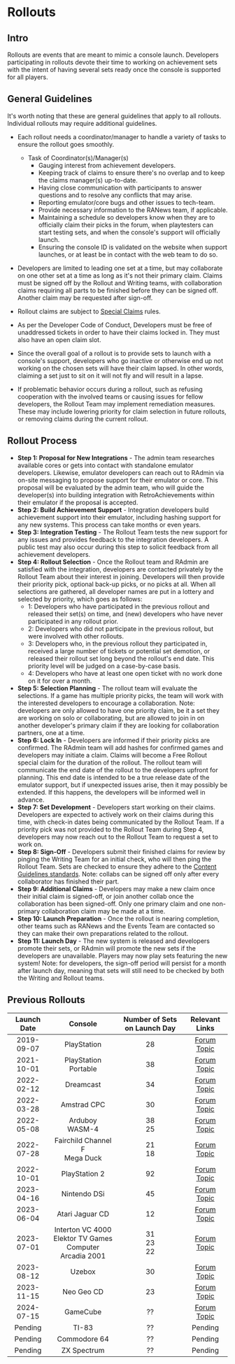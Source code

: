 # Rollouts

## Intro

Rollouts are events that are meant to mimic a console launch. Developers participating in rollouts devote their time to working on achievement sets with the intent of having several sets ready once the console is supported for all players.

## General Guidelines

It's worth noting that these are general guidelines that apply to all rollouts. Individual rollouts may require additional guidelines.

- Each rollout needs a coordinator/manager to handle a variety of tasks to ensure the rollout goes smoothly.

  - Task of Coordinator(s)/Manager(s)
    - Gauging interest from achievement developers.
    - Keeping track of claims to ensure there's no overlap and to keep the claims manager(s) up-to-date.
    - Having close communication with participants to answer questions and to resolve any conflicts that may arise.
    - Reporting emulator/core bugs and other issues to tech-team.
    - Provide necessary information to the RANews team, if applicable.
    - Maintaining a schedule so developers know when they are to officially claim their picks in the forum, when playtesters can start testing sets, and when the console's support will officially launch.
    - Ensuring the console ID is validated on the website when support launches, or at least be in contact with the web team to do so.

- Developers are limited to leading one set at a time, but may collaborate on one other set at a time as long as it's not their primary claim. Claims must be signed off by the Rollout and Writing teams, with collaboration claims requiring all parts to be finished before they can be signed off. Another claim may be requested after sign-off.

- Rollout claims are subject to [Special Claims](/guidelines/developers/claims-system#special-claims) rules.

- As per the Developer Code of Conduct, Developers must be free of unaddressed tickets in order to have their claims locked in. They must also have an open claim slot.

- Since the overall goal of a rollout is to provide sets to launch with a console's support, developers who go inactive or otherwise end up not working on the chosen sets will have their claim lapsed. In other words, claiming a set just to sit on it will not fly and will result in a lapse.

- If problematic behavior occurs during a rollout, such as refusing cooperation with the involved teams or causing issues for fellow developers, the Rollout Team may implement remediation measures. These may include lowering priority for claim selection in future rollouts, or removing claims during the current rollout.

## Rollout Process

- **Step 1: Proposal for New Integrations** - The admin team researches available cores or gets into contact with standalone emulator developers. Likewise, emulator developers can reach out to RAdmin via on-site messaging to propose support for their emulator or core. This proposal will be evaluated by the admin team, who will guide the developer(s) into building integration with RetroAchievements within their emulator if the proposal is accepted.
- **Step 2: Build Achievement Support** - Integration developers build achievement support into their emulator, including hashing support for any new systems. This process can take months or even years.
- **Step 3: Integration Testing** - The Rollout Team tests the new support for any issues and provides feedback to the integration developers. A public test may also occur during this step to solicit feedback from all achievement developers.
- **Step 4: Rollout Selection** - Once the Rollout team and RAdmin are satisfied with the integration, developers are contacted privately by the Rollout Team about their interest in joining. Developers will then provide their priority pick, optional back-up picks, or no picks at all. When all selections are gathered, all developer names are put in a lottery and selected by priority, which goes as follows:
	- 1: Developers who have participated in the previous rollout and released their set(s) on time, and (new) developers who have never participated in any rollout prior.
	- 2: Developers who did not participate in the previous rollout, but were involved with other rollouts.
	- 3: Developers who, in the previous rollout they participated in, received a large number of tickets or potential set demotion, or released their rollout set long beyond the rollout's end date. This priority level will be judged on a case-by-case basis.
	- 4: Developers who have at least one open ticket with no work done on it for over a month.
- **Step 5: Selection Planning** - The rollout team will evaluate the selections. If a game has multiple priority picks, the team will work with the interested developers to encourage a collaboration. Note: developers are only allowed to have one priority claim, be it a set they are working on solo or collaborating, but are allowed to join in on another developer's primary claim if they are looking for collaboration partners, one at a time.
- **Step 6: Lock In** - Developers are informed if their priority picks are confirmed. The RAdmin team will add hashes for confirmed games and developers may initiate a claim.  Claims will become a Free Rollout special claim for the duration of the rollout. The rollout team will communicate the end date of the rollout to the developers upfront for planning. This end date is intended to be a true release date of the emulator support, but if unexpected issues arise, then it may possibly be extended. If this happens, the developers will be informed well in advance.
- **Step 7: Set Development** - Developers start working on their claims. Developers are expected to actively work on their claims during this time, with check-in dates being communicated by the Rollout Team. If a priority pick was not provided to the Rollout Team during Step 4, developers may now reach out to the Rollout Team to request a set to work on.
- **Step 8: Sign-Off** - Developers submit their finished claims for review by pinging the Writing Team for an initial check, who will then ping the Rollout Team. Sets are checked to ensure they adhere to the [Content Guidelines standards](/guidelines/content/writing-policy). Note: collabs can be signed off only after every collaborator has finished their part.
- **Step 9: Additional Claims** - Developers may make a new claim once their initial claim is signed-off, or join another collab once the collaboration has been signed-off. Only one primary claim and one non-primary collaboration claim may be made at a time.
- **Step 10: Launch Preparation** - Once the rollout is nearing completion, other teams such as RANews and the Events Team are contacted so they can make their own preparations related to the rollout.
- **Step 11: Launch Day** - The new system is released and developers promote their sets, or RAdmin will promote the new sets if the developers are unavailable. Players may now play sets featuring the new system! Note: for developers, the sign-off period will persist for a month after launch day, meaning that sets will still need to be checked by both the Writing and Rollout teams.

## Previous Rollouts

| Launch Date |                            Console                            | Number of Sets on Launch Day |                           Relevant Links                           |
| :---------: | :-----------------------------------------------------------: | :--------------------------: | :----------------------------------------------------------------: |
| 2019-09-07  |                          PlayStation                          |              28              | [Forum Topic](https://retroachievements.org/viewtopic.php?t=9302)  |
| 2021-10-01  |                     PlayStation Portable                      |              38              | [Forum Topic](https://retroachievements.org/viewtopic.php?t=14016) |
| 2022-02-12  |                           Dreamcast                           |              34              | [Forum Topic](https://retroachievements.org/viewtopic.php?t=15276) |
| 2022-03-28  |                          Amstrad CPC                          |              30              | [Forum Topic](https://retroachievements.org/viewtopic.php?t=15835) |
| 2022-05-08  |                       Arduboy<br>WASM-4                       |           38<br>25           | [Forum Topic](http://retroachievements.org/viewtopic.php?t=16456)  |
| 2022-07-28  |               Fairchild Channel F<br>Mega Duck                |           21<br>18           | [Forum Topic](https://retroachievements.org/viewtopic.php?t=17590) |
| 2022-10-01  |                         PlayStation 2                         |              92              | [Forum Topic](https://retroachievements.org/viewtopic.php?t=11108) |
| 2023-04-16  |                         Nintendo DSi                          |              45              | [Forum Topic](https://retroachievements.org/viewtopic.php?t=21246) |
| 2023-06-04  |                        Atari Jaguar CD                        |              12              | [Forum Topic](https://retroachievements.org/viewtopic.php?t=21898) |
| 2023-07-01  | Interton VC 4000<br>Elektor TV Games Computer<br>Arcadia 2001 |        31<br>23<br>22        | [Forum Topic](https://retroachievements.org/viewtopic.php?t=22335) |
| 2023-08-12  |                            Uzebox                             |              30              | [Forum Topic](https://retroachievements.org/viewtopic.php?t=22887) |
| 2023-11-15  |                          Neo Geo CD                           |              23              | [Forum Topic](https://retroachievements.org/viewtopic.php?t=24443) |
| 2024-07-15  |                           GameCube                            |              ??              | [Forum Topic](https://retroachievements.org/viewtopic.php?t=27191) |
|   Pending   |                             TI-83                             |              ??              |                              Pending                               |
|   Pending   |                         Commodore 64                          |              ??              |                              Pending                               |
|   Pending   |                          ZX Spectrum                          |              ??              |                              Pending                               |
